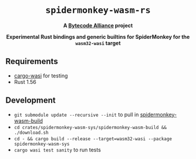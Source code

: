 <div align="center">
  <h1><code>spidermonkey-wasm-rs</code></h1>

  <strong>A <a href="https://bytecodealliance.org/">Bytecode Alliance</a> project</strong>
  <p>
    <strong>Experimental Rust bindings and generic builtins for SpiderMonkey for the <code>wasm32-wasi</code> target</strong>
  </p>
</div>

## Requirements
- [cargo-wasi](https://github.com/bytecodealliance/cargo-wasi) for testing
- Rust 1.56

## Development
- `git submodule update --recursive --init` to pull in [spidermonkey-wasm-build](https://github.com/bytecodealliance/spidermonkey-wasm-build)
- `cd crates/spidermonkey-wasm-sys/spidermonkey-wasm-build && ./download.sh`
- `cd - && cargo build --release --target=wasm32-wasi --package spidermonkey-wasm-sys`
- `cargo wasi test sanity` to run tests




